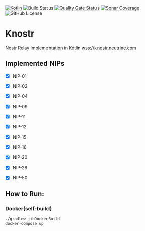 [![Kotlin](https://img.shields.io/badge/kotlin-1.8.0-blue.svg?logo=kotlin)](http://kotlinlang.org)
![Build Status](https://img.shields.io/github/actions/workflow/status/lpicanco/knostr/jvm.yml)
[![Quality Gate Status](https://sonarcloud.io/api/project_badges/measure?project=lpicanco_knostr&metric=alert_status)](https://sonarcloud.io/summary/new_code?id=lpicanco_knostr)
[![Sonar Coverage](https://img.shields.io/sonar/coverage/lpicanco_knostr?server=https%3A%2F%2Fsonarcloud.io)](https://sonarcloud.io/summary/new_code?id=lpicanco_knostr)
![GitHub License](https://img.shields.io/badge/license-MIT-blue.svg?style=flat)

# Knostr

Nostr Relay Implementation in Kotlin
[wss://knostr.neutrine.com](wss://knostr.neutrine.com)

## Implemented NIPs
- [x] NIP-01
- [x] NIP-02
- [x] NIP-04
- [x] NIP-09
- [x] NIP-11
- [x] NIP-12
- [x] NIP-15
- [x] NIP-16 
- [x] NIP-20
- [x] NIP-28
- [x] NIP-50


## How to Run:

### Docker(self-build)
```bash
./gradlew jibDockerBuild
docker-compose up
```

